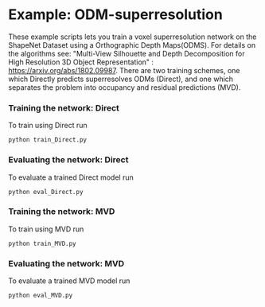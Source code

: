 # Example: ODM-superresolution 

These example scripts lets you train a voxel superresolution network on the ShapeNet Dataset using a Orthographic Depth Maps(ODMS). For details on the algorithms see: "Multi-View Silhouette and Depth Decomposition for High Resolution 3D Object Representation" : https://arxiv.org/abs/1802.09987. There are two training schemes, one which Directly predicts superresolves ODMs (Direct), and one which separates the problem into occupancy and residual predictions (MVD). 


### Training the network: Direct

To train using Direct run
```
python train_Direct.py
```


### Evaluating the network: Direct

To evaluate a trained Direct model run 
```
python eval_Direct.py
```


### Training the network: MVD

To train using MVD run
```
python train_MVD.py
```


### Evaluating the network: MVD

To evaluate a trained MVD model run 
```
python eval_MVD.py
```
